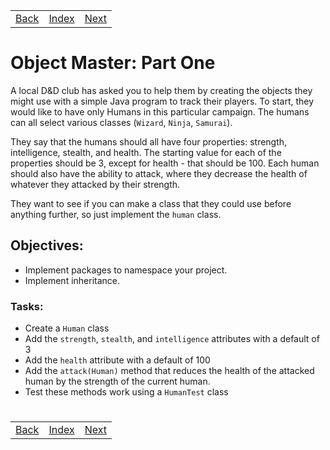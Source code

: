 <table width="100%">
    <tr>
        <td><a href="./012_Zoo_Keeper_2.md">Back</a></td>
        <td><a href="../Index.md">Index</a></td>
        <td><a href="./014_Object_Master_2.md">Next</a></td>
    </tr>
</table>

#

#   Object Master: Part One
A local D&D club has asked you to help them by creating the objects they might use with a simple Java program to track their players. To start, they would like to have only Humans in this particular campaign. The humans can all select various classes (`Wizard`, `Ninja`, `Samurai`).

They say that the humans should all have four properties: strength, intelligence, stealth, and health. The starting value for each of the properties should be 3, except for health - that should be 100. Each human should also have the ability to attack, where they decrease the health of whatever they attacked by their strength.

They want to see if you can make a class that they could use before anything further, so just implement the `human` class.

##  __Objectives:__
*   Implement packages to namespace your project.
*   Implement inheritance.

### __Tasks:__
*   Create a `Human` class
*   Add the `strength`, `stealth`, and `intelligence` attributes with a default of 3
*   Add the `health` attribute with a default of 100
*   Add the `attack(Human)` method that reduces the health of the attacked human by the strength of the current human.
*   Test these methods work using a `HumanTest` class

#

[]()
<table width="100%">
    <tr>
        <td><a href="./012_Zoo_Keeper_2.md">Back</a></td>
        <td><a href="../Index.md">Index</a></td>
        <td><a href="./014_Object_Master_2.md">Next</a></td>
    </tr>
</table>